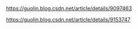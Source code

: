 
https://guolin.blog.csdn.net/article/details/9097463

https://guolin.blog.csdn.net/article/details/9153747